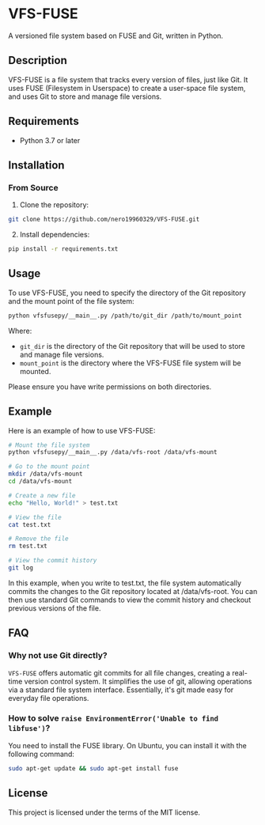 # VFS-FUSE

A versioned file system based on FUSE and Git, written in Python.

## Description

VFS-FUSE is a file system that tracks every version of files, just like Git. It uses FUSE (Filesystem in Userspace) to create a user-space file system, and uses Git to store and manage file versions.

## Requirements

- Python 3.7 or later

## Installation

### From Source

1. Clone the repository:

```bash
git clone https://github.com/nero19960329/VFS-FUSE.git
```

2. Install dependencies:

```bash
pip install -r requirements.txt
```

## Usage

To use VFS-FUSE, you need to specify the directory of the Git repository and the mount point of the file system:

```bash
python vfsfusepy/__main__.py /path/to/git_dir /path/to/mount_point
```

Where:

- `git_dir` is the directory of the Git repository that will be used to store and manage file versions.
- `mount_point` is the directory where the VFS-FUSE file system will be mounted.

Please ensure you have write permissions on both directories.

## Example

Here is an example of how to use VFS-FUSE:

```bash
# Mount the file system
python vfsfusepy/__main__.py /data/vfs-root /data/vfs-mount

# Go to the mount point
mkdir /data/vfs-mount
cd /data/vfs-mount

# Create a new file
echo "Hello, World!" > test.txt

# View the file
cat test.txt

# Remove the file
rm test.txt

# View the commit history
git log
```

In this example, when you write to test.txt, the file system automatically commits the changes to the Git repository located at /data/vfs-root. You can then use standard Git commands to view the commit history and checkout previous versions of the file.

## FAQ

### Why not use Git directly?

`VFS-FUSE` offers automatic git commits for all file changes, creating a real-time version control system. It simplifies the use of git, allowing operations via a standard file system interface. Essentially, it's git made easy for everyday file operations.

### How to solve `raise EnvironmentError('Unable to find libfuse')`?

You need to install the FUSE library. On Ubuntu, you can install it with the following command:

```bash
sudo apt-get update && sudo apt-get install fuse
```

## License

This project is licensed under the terms of the MIT license.
